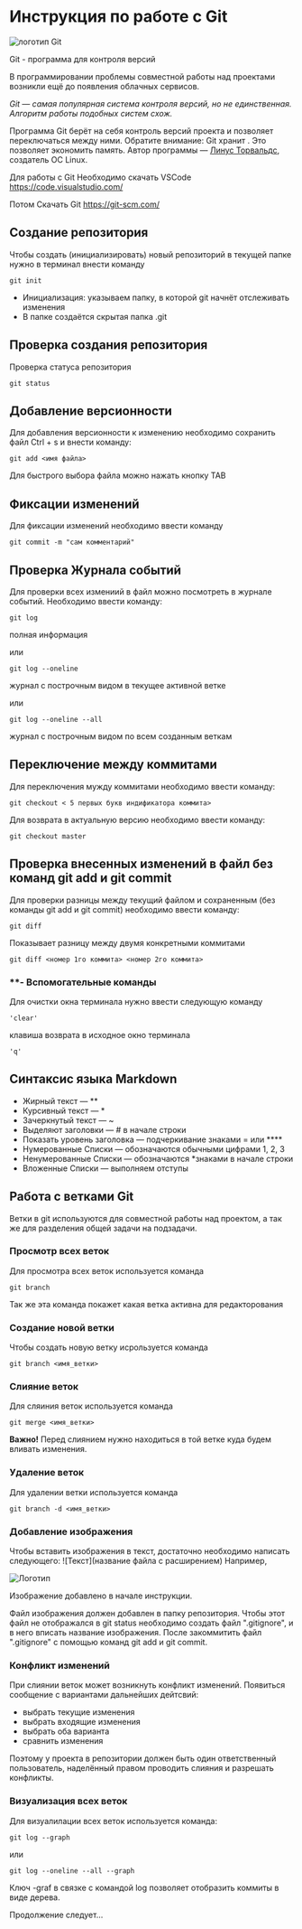 # Инструкция по работе с Git

![логотип Git](i.webp)

Git - программа для контроля версий

В программировании проблемы совместной
работы над проектами возникли ещё до
появления облачных сервисов.

*Git — самая популярная система контроля версий, но не единственная. Алгоритм работы подобных систем схож.*

Программа Git берёт на себя контроль версий
проекта и позволяет переключаться между
ними. Обратите внимание: Git хранит
. Это позволяет
экономить память. Автор программы — [Линус
Торвальдс](https://ru.wikipedia.org/wiki/Торвальдс,_Линус), создатель ОС Linux.

Для работы с Git Необходимо скачать VSCode https://code.visualstudio.com/

Потом Скачать Git https://git-scm.com/


## Создание репозитория

Чтобы создать (инициализировать) новый репозиторий в текущей папке нужно в терминал внести команду

    git init

 * Инициализация: указываем папку, в которой git начнёт отслеживать изменения
* В папке создаётся скрытая папка .git

## Проверка создания репозитория

Проверка статуса репозитория
    
    git status

## Добавление версионности

Для добавления версионности к изменению необходимо сохранить файл Ctrl + s и внести команду:

    git add <имя файла>

Для быстрого выбора файла можно нажать кнопку TAB

## Фиксации изменений

Для фиксации изменений необходимо ввести команду 

    git commit -m "сам комментарий"

## Проверка Журнала событий

Для проверки всех измениий в файл можно посмотреть в журнале событий. Необходимо ввести команду:

    git log

полная информация

или

    git log --oneline

журнал с построчным видом в текущее активной ветке

или

    git log --oneline --all

журнал с построчным видом по всем созданным веткам

## Переключение между коммитами

Для переключения мужду коммитами необходимо ввести команду:

    git checkout < 5 первых букв индификатора коммита>

Для возврата в актуальную версию необходимо ввести команду:

    git checkout master

## Проверка внесенных изменений в файл без команд git add и git commit

Для проверки разницы между текущий файлом и сохраненным (без команды git add и git commit) необходимо ввести команду:

    git diff
    
Показывает разницу между двумя конкретными коммитами

    git diff <номер 1го коммита> <номер 2го коммита>

### **- Вспомогательные команды

Для очистки окна терминала нужно ввести следующую команду

    'clear'

клавиша возврата в исходное окно терминала 

    'q'

## Синтаксис языка Markdown

 * Жирный текст — **
 * Курсивный текст — *
 * Зачеркнутый текст — ~
 * Выделяют заголовки — # в начале строки
 *  Показать уровень заголовка — подчеркивание знаками = или ****
 *  Нумерованные Списки — обозначаются обычными цифрами 1, 2, 3 
 *  Ненумерованные Списки — обозначаются *знаками в начале строки
 * Вложенные Списки — выполняем отступы
 
## Работа с ветками Git

Ветки в git используются для совместной работы над проектом, а так же для разделения общей задачи на подзадачи.

### Просмотр всех веток

Для просмотра всех веток используется команда 

    git branch

Так же эта команда покажет какая ветка активна для редакторования

### Создание новой ветки

Чтобы создать новую ветку исрользуется команда

    git branch <имя_ветки>


### Слияние веток

Для сляиния веток используется команда

    git merge <имя_ветки>

**Важно!**
Перед слиянием нужно находиться в той ветке куда будем вливать изменения.

### Удаление веток

Для удалении ветки используется команда

    git branch -d <имя_ветки>

### Добавление изображения

Чтобы вставить изображения в текст, достаточно необходимо написать следующего:
![Текст](название файла с расширением)
Например,

![Логотип](Logo.jpg)

Изображение добавлено в начале инструкции.

Файл изображения должен добавлен в папку репозитория.
Чтобы этот файл не отображался в git status
необходимо создать файл ".gitignore", и в него вписать название изображения.
После закоммитить файл ".gitignore" с помощью команд git add и git commit.

### Конфликт изменений  

При слиянии веток может возникнуть конфликт изменений. Появиться сообщение с вариантами дальнейших дейтсвий:
* выбрать текущие изменения
* выбрать входящие изменения
* выбрать оба варианта
* сравнить изменения

Поэтому у проекта в репозитории должен быть один ответственный пользователь, наделённый правом проводить слияния и разрешать конфликты.
 
### Визуализация всех веток

Для визуалилации всех веток используется команда:

    git log --graph

или

    git log --oneline --all --graph

Ключ -graf в связке с командой log позволяет отобразить коммиты в виде дерева.


Продолжение следует...
